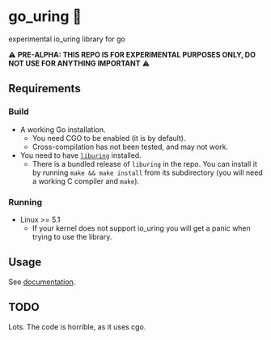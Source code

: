 # go_uring :ring:
experimental io_uring library for go

:warning: **PRE-ALPHA: THIS REPO IS FOR EXPERIMENTAL PURPOSES
ONLY, DO NOT USE FOR ANYTHING IMPORTANT** :warning:

## Requirements

### Build
- A working Go installation.
  - You need CGO to be enabled (it is by default).
  - Cross-compilation has not been tested, and may not work.
- You need to have [`liburing`](https://git.kernel.dk/cgit/liburing/) installed.
  - There is a bundled release of `liburing` in the repo. 
    You can install it by running `make && make install` from its
    subdirectory (you will need a working C compiler and `make`). 

### Running
- Linux >= 5.1
  - If your kernel does not support io_uring you will get a panic
    when trying to use the library.

## Usage
See [documentation](https://godoc.org/github.com/CAFxX/go_uring).

## TODO
Lots. The code is horrible, as it uses cgo.
